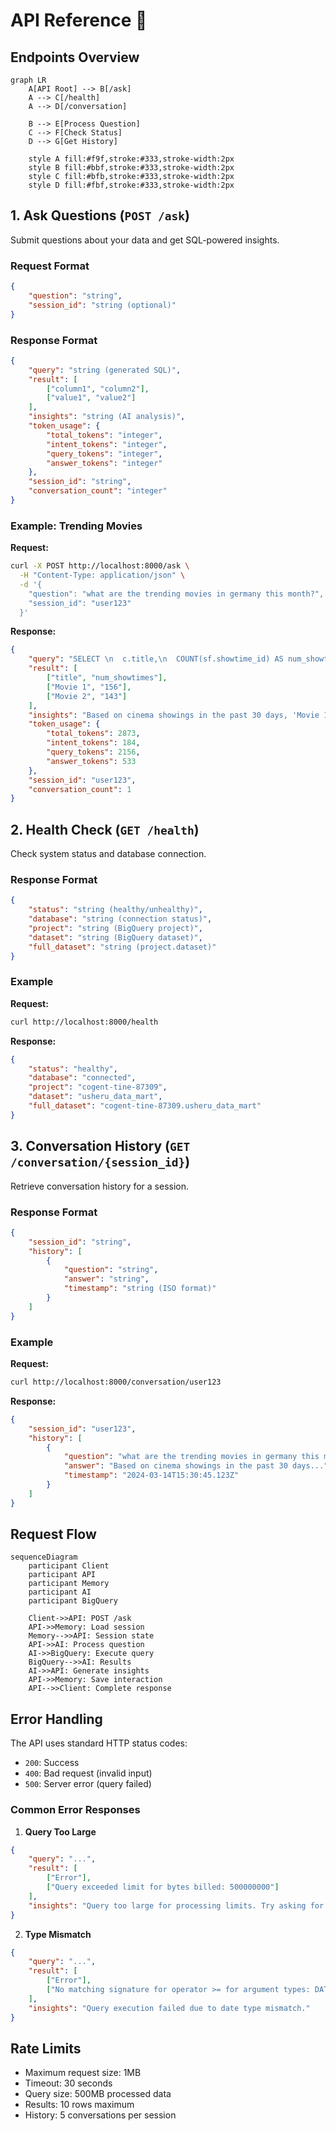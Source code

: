 # API Reference 🔌

## Endpoints Overview

```mermaid
graph LR
    A[API Root] --> B[/ask]
    A --> C[/health]
    A --> D[/conversation]
    
    B --> E[Process Question]
    C --> F[Check Status]
    D --> G[Get History]
    
    style A fill:#f9f,stroke:#333,stroke-width:2px
    style B fill:#bbf,stroke:#333,stroke-width:2px
    style C fill:#bfb,stroke:#333,stroke-width:2px
    style D fill:#fbf,stroke:#333,stroke-width:2px
```

## 1. Ask Questions (`POST /ask`)

Submit questions about your data and get SQL-powered insights.

### Request Format
```json
{
    "question": "string",
    "session_id": "string (optional)"
}
```

### Response Format
```json
{
    "query": "string (generated SQL)",
    "result": [
        ["column1", "column2"],
        ["value1", "value2"]
    ],
    "insights": "string (AI analysis)",
    "token_usage": {
        "total_tokens": "integer",
        "intent_tokens": "integer",
        "query_tokens": "integer",
        "answer_tokens": "integer"
    },
    "session_id": "string",
    "conversation_count": "integer"
}
```

### Example: Trending Movies

**Request:**
```bash
curl -X POST http://localhost:8000/ask \
  -H "Content-Type: application/json" \
  -d '{
    "question": "what are the trending movies in germany this month?",
    "session_id": "user123"
  }'
```

**Response:**
```json
{
    "query": "SELECT \n  c.title,\n  COUNT(sf.showtime_id) AS num_showtimes\nFROM \n  `cogent-tine-87309.usheru_data_mart.content_dimension` c\n  JOIN `cogent-tine-87309.usheru_data_mart.showtime_fact` sf ON c.content_id = sf.content_id\n  JOIN `cogent-tine-87309.usheru_data_mart.cinema_dimension` cd ON sf.cinema_id = cd.cinema_id\nWHERE \n  cd.cinema_country = 'Germany'\n  AND c.content_type = 'Film'\n  AND DATE(sf.local_show_datetime) >= DATE_SUB(CURRENT_DATE(), INTERVAL 30 DAY)\nGROUP BY \n  c.title\nORDER BY \n  num_showtimes DESC\nLIMIT 10",
    "result": [
        ["title", "num_showtimes"],
        ["Movie 1", "156"],
        ["Movie 2", "143"]
    ],
    "insights": "Based on cinema showings in the past 30 days, 'Movie 1' is currently the most trending film in Germany with 156 showings, followed by 'Movie 2' with 143 showings.",
    "token_usage": {
        "total_tokens": 2873,
        "intent_tokens": 184,
        "query_tokens": 2156,
        "answer_tokens": 533
    },
    "session_id": "user123",
    "conversation_count": 1
}
```

## 2. Health Check (`GET /health`)

Check system status and database connection.

### Response Format
```json
{
    "status": "string (healthy/unhealthy)",
    "database": "string (connection status)",
    "project": "string (BigQuery project)",
    "dataset": "string (BigQuery dataset)",
    "full_dataset": "string (project.dataset)"
}
```

### Example

**Request:**
```bash
curl http://localhost:8000/health
```

**Response:**
```json
{
    "status": "healthy",
    "database": "connected",
    "project": "cogent-tine-87309",
    "dataset": "usheru_data_mart",
    "full_dataset": "cogent-tine-87309.usheru_data_mart"
}
```

## 3. Conversation History (`GET /conversation/{session_id}`)

Retrieve conversation history for a session.

### Response Format
```json
{
    "session_id": "string",
    "history": [
        {
            "question": "string",
            "answer": "string",
            "timestamp": "string (ISO format)"
        }
    ]
}
```

### Example

**Request:**
```bash
curl http://localhost:8000/conversation/user123
```

**Response:**
```json
{
    "session_id": "user123",
    "history": [
        {
            "question": "what are the trending movies in germany this month?",
            "answer": "Based on cinema showings in the past 30 days...",
            "timestamp": "2024-03-14T15:30:45.123Z"
        }
    ]
}
```

## Request Flow

```mermaid
sequenceDiagram
    participant Client
    participant API
    participant Memory
    participant AI
    participant BigQuery
    
    Client->>API: POST /ask
    API->>Memory: Load session
    Memory-->>API: Session state
    API->>AI: Process question
    AI->>BigQuery: Execute query
    BigQuery-->>AI: Results
    AI->>API: Generate insights
    API->>Memory: Save interaction
    API-->>Client: Complete response
```

## Error Handling

The API uses standard HTTP status codes:

- `200`: Success
- `400`: Bad request (invalid input)
- `500`: Server error (query failed)

### Common Error Responses

1. **Query Too Large**
```json
{
    "query": "...",
    "result": [
        ["Error"],
        ["Query exceeded limit for bytes billed: 500000000"]
    ],
    "insights": "Query too large for processing limits. Try asking for a smaller date range or specific subset of data."
}
```

2. **Type Mismatch**
```json
{
    "query": "...",
    "result": [
        ["Error"],
        ["No matching signature for operator >= for argument types: DATETIME, TIMESTAMP"]
    ],
    "insights": "Query execution failed due to date type mismatch."
}
```

## Rate Limits

- Maximum request size: 1MB
- Timeout: 30 seconds
- Query size: 500MB processed data
- Results: 10 rows maximum
- History: 5 conversations per session 